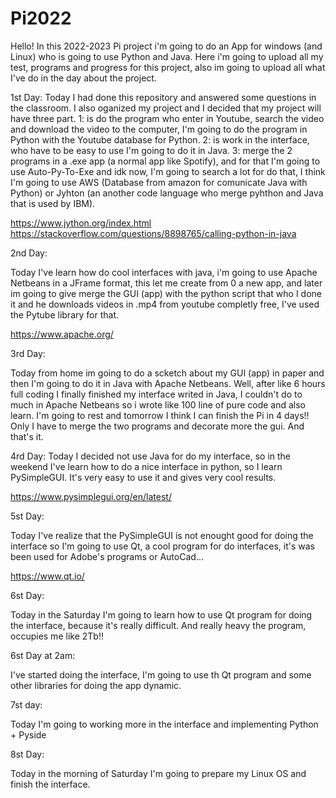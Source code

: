 # Pi2022

Hello! In this 2022-2023 Pi project i'm going to do an App for windows (and Linux) who is going to use Python and Java.
Here i'm going to upload all my test, programs and progress for this project, also im going to upload all what I've do in the day about the
project.

1st Day:
Today I had done this repository and answered some questions in the classroom. I also oganized my project and I decided that my project will have three part. 1: is do the program who enter in Youtube, search the video and download the video to the computer, I'm going to do the program in Python with the Youtube database for Python. 2: is work in the interface, who have to be easy to use I'm going to do it in Java. 
3: merge the 2 programs in a .exe app (a normal app like Spotify), and for that I'm going to use Auto-Py-To-Exe and idk now, I'm going to search a lot for do that, I think I'm going to use AWS (Database from amazon for comunicate Java with Python) or Jyhton (an another code language who merge pyhthon and Java that is used by IBM).

https://www.jython.org/index.html
https://stackoverflow.com/questions/8898765/calling-python-in-java

2nd Day:

Today I've learn how do cool interfaces with java, i'm going to use Apache Netbeans in a JFrame format, this let me create from 0 a new app, and later im going to give merge the GUI (app) with the python script that who I done it and he downloads videos in .mp4 from youtube completly free, I've used the Pytube library for that.

https://www.apache.org/

3rd Day:

Today from home im going to do a scketch about my GUI (app) in paper and then I'm going to do it in Java with Apache Netbeans. Well, after like 6 hours full coding I finally finished my interface writed in Java, I couldn't do to much in Apache Netbeans so i wrote like 100 line of pure code and also learn. I'm going to rest and tomorrow I think I can finish the Pi in 4 days!! Only I have to merge the two programs and decorate more the gui. And that's it. 

4rd Day:
Today I decided not use Java for do my interface, so in the weekend I've learn how to do a nice interface in python, so I learn PySimpleGUI. It's very easy to use it and gives very cool results.

https://www.pysimplegui.org/en/latest/

5st Day:

Today I've realize that the PySimpleGUI is not enought good for doing the interface so I'm going to use Qt, a cool program for do interfaces, it's was been used for Adobe's programs or AutoCad... 

https://www.qt.io/

6st Day:

Today in the Saturday I'm going to learn how to use Qt program for doing the interface, because it's really difficult. And really heavy the program, occupies me like 2Tb!! 

6st Day at 2am:

I've started doing the interface, I'm going to use th Qt program and some other libraries for doing the app dynamic.

7st day:

Today I'm going to working more in the interface and implementing Python + Pyside

8st Day:

Today in the morning of Saturday I'm going to prepare my Linux OS and finish the interface.
